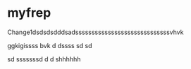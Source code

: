 # myfrep

Change1dsdsdsdddsadsssssssssssssssssssssssssssssvhvk


ggkigissss
bvk
d
dssss
sd
sd

sd
sssssssd
d
d
shhhhhh